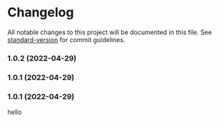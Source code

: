 # Changelog

All notable changes to this project will be documented in this file. See [standard-version](https://github.com/conventional-changelog/standard-version) for commit guidelines.

### 1.0.2 (2022-04-29)

### 1.0.1 (2022-04-29)

### 1.0.1 (2022-04-29)

hello
